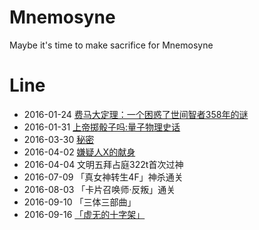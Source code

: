 # Mnemosyne
Maybe it's time to make sacrifice for Mnemosyne

# Line

* 2016-01-24 [费马大定理：一个困惑了世间智者358年的谜](http://www.amazon.cn/gp/product/B00IX67JJ8?ref_=cm_cr_ryp_prd_ttl_sol_1)
* 2016-01-31 [上帝掷骰子吗:量子物理史话](http://www.amazon.cn/gp/product/B009P4OZWG?psc=1&ref_=oh_aui_d_detailpage_o01_)
* 2016-03-30 [秘密](https://github.com/dalphyx/Mnemosyne/blob/master/2016/03-31.md)
* 2016-04-02 [嫌疑人X的献身](http://www.amazon.cn/图书/dp/B00KWRTWM8?ie=UTF8&keywords=嫌疑人X的献身&qid=1459854925&ref_=sr_1_1&sr=8-1)
* 2016-04-04 文明五拜占庭322t首次过神
* 2016-07-09 「真女神转生4F」神杀通关
* 2016-08-03 「卡片召唤师·反叛」通关
* 2016-09-10 「三体三部曲」
* 2016-09-16 [「虚无的十字架」](https://www.amazon.cn/%E8%99%9A%E6%97%A0%E7%9A%84%E5%8D%81%E5%AD%97%E6%9E%B6-%E4%B8%9C%E9%87%8E%E5%9C%AD%E5%90%BE/dp/B00YOBMT6E/ref=sr_1_1?ie=UTF8&qid=1474163969&sr=8-1&keywords=%E8%99%9A%E6%97%A0%E7%9A%84%E5%8D%81%E5%AD%97%E6%9E%B6)